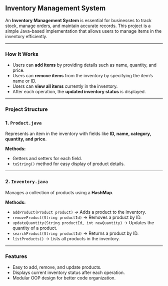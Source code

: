 ## Inventory Management System

An **Inventory Management System** is essential for businesses to track stock, manage orders, and maintain accurate records. This project is a simple Java-based implementation that allows users to manage items in the inventory efficiently.

---

### How It Works

- Users can **add items** by providing details such as name, quantity, and price.
- Users can **remove items** from the inventory by specifying the item’s name or ID.
- Users can **view all items** currently in the inventory.
- After each operation, the **updated inventory status** is displayed.

---

### Project Structure

### 1. `Product.java`
Represents an item in the inventory with fields like **ID, name, category, quantity, and price**.

**Methods:**
- Getters and setters for each field.
- `toString()` method for easy display of product details.

---

### 2. `Inventory.java`
Manages a collection of products using a **HashMap**.

**Methods:**
- `addProduct(Product product)` → Adds a product to the inventory.
- `removeProduct(String productId)` → Removes a product by ID.
- `updateQuantity(String productId, int newQuantity)` → Updates the quantity of a product.
- `searchProduct(String productId)` → Returns a product by ID.
- `listProducts()` → Lists all products in the inventory.

---

### Features

- Easy to add, remove, and update products.
- Displays current inventory status after each operation.
- Modular OOP design for better code organization.  
